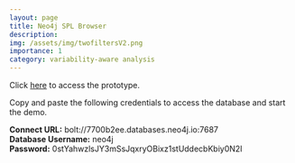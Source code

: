 ```yaml
---
layout: page
title: Neo4j SPL Browser
description:
img: /assets/img/twofiltersV2.png
importance: 1
category: variability-aware analysis
---
```


Click [here](https://toledorafael.github.io/neo4j-browser/) to access the prototype.

Copy and paste the following credentials to access the database and start the demo.

**Connect URL:** bolt://7700b2ee.databases.neo4j.io:7687  
**Database Username:** neo4j  
**Password:** 0stYahwzlsJY3mSsJqxryOBixz1stUddecbKbiy0N2I  
